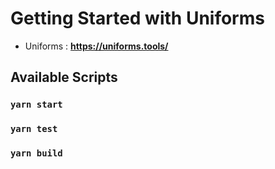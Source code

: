 # Getting Started with Uniforms


- Uniforms : **https://uniforms.tools/**


## Available Scripts


### `yarn start`

### `yarn test`

### `yarn build`

